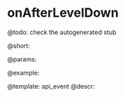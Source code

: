 onAfterLevelDown
=============

@todo:
	check the autogenerated stub

@short:
	

@params:

@example:


@template:	api_event
@descr:

